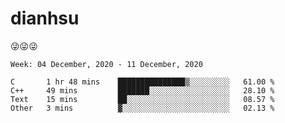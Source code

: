 
# dianhsu

:stuck_out_tongue_winking_eye::stuck_out_tongue_winking_eye::stuck_out_tongue_winking_eye:

<!--START_SECTION:waka-->
```text
Week: 04 December, 2020 - 11 December, 2020

C       1 hr 48 mins    ███████████████▒░░░░░░░░░   61.00 % 
C++     49 mins         ███████░░░░░░░░░░░░░░░░░░   28.10 % 
Text    15 mins         ██░░░░░░░░░░░░░░░░░░░░░░░   08.57 % 
Other   3 mins          ▓░░░░░░░░░░░░░░░░░░░░░░░░   02.13 % 
```
<!--END_SECTION:waka-->
